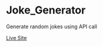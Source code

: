 # Joke_Generator
Generate random jokes using API call

[Live Site](https://random-programming-joke-generator.netlify.app)
